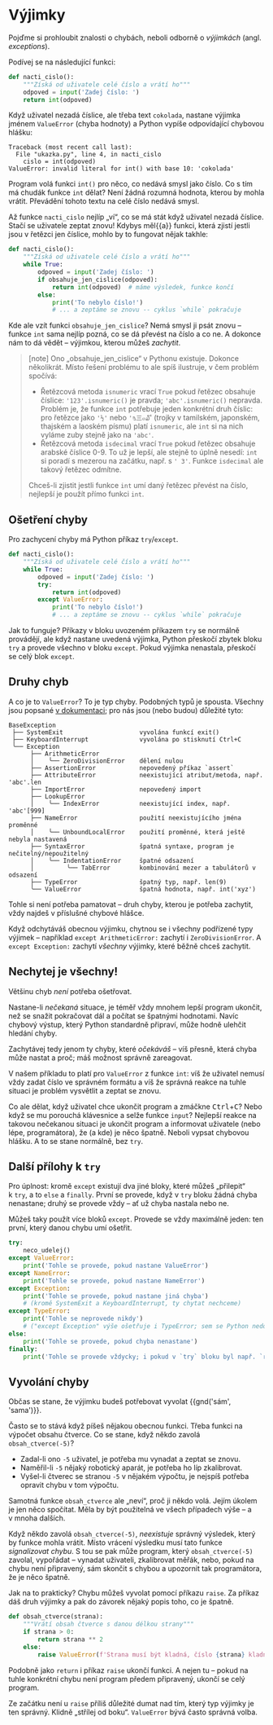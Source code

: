 # Výjimky

Pojďme si prohloubit znalosti o chybách, neboli odborně o *výjimkách*
(angl. *exceptions*).

Podívej se na následující funkci:

```python
def nacti_cislo():
    """Získá od uživatele celé číslo a vrátí ho"""
    odpoved = input('Zadej číslo: ')
    return int(odpoved)
```

Když uživatel nezadá číslice, ale třeba text `cokolada`,
nastane výjimka jménem `ValueError` (chyba hodnoty) a Python vypíše
odpovídající chybovou hlášku:

```pycon
Traceback (most recent call last):
  File "ukazka.py", line 4, in nacti_cislo
    cislo = int(odpoved)
ValueError: invalid literal for int() with base 10: 'cokolada'
```

Program volá funkci `int()` pro něco, co nedává smysl jako číslo.
Co s tím má chudák funkce `int` dělat?
Není žádná rozumná hodnota, kterou by mohla vrátit.
Převádění tohoto textu na celé číslo nedává smysl.

Až funkce `nacti_cislo` nejlíp „ví“, co se má stát když uživatel nezadá
číslice.
Stačí se uživatele zeptat znovu!
Kdybys měl{{a}} funkci, která zjistí jestli jsou v řetězci jen číslice,
mohlo by to fungovat nějak takhle:

```python
def nacti_cislo():
    """Získá od uživatele celé číslo a vrátí ho"""
    while True:
        odpoved = input('Zadej číslo: ')
        if obsahuje_jen_cislice(odpoved):
            return int(odpoved)  # máme výsledek, funkce končí
        else:
            print('To nebylo číslo!')
            # ... a zeptáme se znovu -- cyklus `while` pokračuje
```

Kde ale vzít funkci `obsahuje_jen_cislice`?
Nemá smysl ji psát znovu – funkce `int` sama nejlíp pozná, co se dá převést na
číslo a co ne.
A dokonce nám to dá vědět – výjimkou, kterou můžeš *zachytit*.

> [note]
> Ono „obsahuje_jen_cislice“ v Pythonu existuje. Dokonce několikrát.
> Místo řešení problému to ale spíš ilustruje, v čem problém spočívá:
> * Řetězcová metoda `isnumeric` vrací `True` pokud řetězec obsahuje číslice:
>   `'123'.isnumeric()` je pravda; `'abc'.isnumeric()` nepravda.
>   Problém je, že funkce `int` potřebuje jeden konkrétní druh číslic:
>   pro řetězce jako `'½'` nebo `'௩三๓໓`' (trojky v tamilském, japonském,
>   thajském a laoském písmu) platí `isnumeric`, ale `int` si na nich
>   vyláme zuby stejně jako na `'abc'`.
> * Řetězcová metoda `isdecimal` vrací `True` pokud řetězec obsahuje arabské
>   číslice 0-9. To už je lepší, ale stejně to úplně nesedí: `int` si poradí
>   s mezerou na začátku, např. s `' 3'`. Funkce `isdecimal` ale takový řetězec
>   odmítne.
>
> Chceš-li zjistit jestli funkce `int` umí daný řetězec převést na číslo,
> nejlepší je použít přímo funkci `int`.


## Ošetření chyby

Pro zachycení chyby má Python příkaz `try`/`except`.

```python
def nacti_cislo():
    """Získá od uživatele celé číslo a vrátí ho"""
    while True:
        odpoved = input('Zadej číslo: ')
        try:
            return int(odpoved)
        except ValueError:
            print('To nebylo číslo!')
            # ... a zeptáme se znovu -- cyklus `while` pokračuje
```

Jak to funguje?
Příkazy v bloku uvozeném příkazem `try` se normálně provádějí, ale když
nastane uvedená výjimka, Python přeskočí zbytek bloku `try` a provede všechno
v bloku `except`.
Pokud výjimka nenastala, přeskočí se celý blok `except`.


## Druhy chyb

A co je to `ValueError`? To je typ chyby.
Podobných typů je spousta.
Všechny jsou popsané [v dokumentaci](https://docs.python.org/3/library/exceptions.html#exception-hierarchy); pro nás jsou (nebo budou) důležité tyto:

```plain
BaseException
 ├── SystemExit                     vyvolána funkcí exit()
 ├── KeyboardInterrupt              vyvolána po stisknutí Ctrl+C
 ╰── Exception
      ├── ArithmeticError
      │    ╰── ZeroDivisionError    dělení nulou
      ├── AssertionError            nepovedený příkaz `assert`
      ├── AttributeError            neexistující atribut/metoda, např. 'abc'.len
      ├── ImportError               nepovedený import
      ├── LookupError
      │    ╰── IndexError           neexistující index, např. 'abc'[999]
      ├── NameError                 použití neexistujícího jména proměnné
      │    ╰── UnboundLocalError    použití proměnné, která ještě nebyla nastavená
      ├── SyntaxError               špatná syntaxe, program je nečitelný/nepoužitelný
      │    ╰── IndentationError     špatné odsazení
      │         ╰── TabError        kombinování mezer a tabulátorů v odsazení
      ├── TypeError                 špatný typ, např. len(9)
      ╰── ValueError                špatná hodnota, např. int('xyz')
```

Tohle si není potřeba pamatovat – druh chyby, kterou je potřeba zachytit,
vždy najdeš v příslušné chybové hlášce.

Když odchytáváš obecnou výjimku,
chytnou se i všechny podřízené typy výjimek –
například `except ArithmeticError:` zachytí i `ZeroDivisionError`.
A `except Exception:` zachytí *všechny* výjimky, které běžně chceš zachytit.


## Nechytej je všechny!

Většinu chyb *není* potřeba ošetřovat.

Nastane-li *nečekaná* situace, je téměř vždy
mnohem lepší program ukončit, než se snažit
pokračovat dál a počítat se špatnými hodnotami.
Navíc chybový výstup, který Python standardně
připraví, může hodně ulehčit hledání chyby.

Zachytávej tedy jenom ty chyby, které *očekáváš* – víš přesně, která chyba může
nastat a proč; máš možnost správně zareagovat.

V našem příkladu to platí pro `ValueError` z funkce `int`: víš že uživatel
nemusí vždy zadat číslo ve správném formátu a víš že správná
reakce na tuhle situaci je problém vysvětlit a zeptat se znovu.

Co ale dělat, když uživatel chce ukončit program a zmáčkne
<kbd>Ctrl</kbd>+<kbd>C</kbd>?
Nebo když se mu porouchá klávesnice a selže funkce `input`?
Nejlepší reakce na takovou nečekanou situaci je ukončit program a informovat
uživatele (nebo lépe, programátora), že (a kde) je něco špatně.
Neboli vypsat chybovou hlášku.
A to se stane normálně, bez `try`.


## Další přílohy k `try`

Pro úplnost: kromě `except` existují dva jiné bloky,
které můžeš „přilepit“ k `try`, a to `else` a `finally`.
První se provede, když v `try` bloku
žádná chyba nenastane; druhý se provede vždy – ať
už chyba nastala nebo ne.

Můžeš taky použít více bloků `except`. Provede se vždy maximálně jeden:
ten první, který danou chybu umí ošetřit.

```python
try:
    neco_udelej()
except ValueError:
    print('Tohle se provede, pokud nastane ValueError')
except NameError:
    print('Tohle se provede, pokud nastane NameError')
except Exception:
    print('Tohle se provede, pokud nastane jiná chyba')
    # (kromě SystemExit a KeyboardInterrupt, ty chytat nechceme)
except TypeError:
    print('Tohle se neprovede nikdy')
    # ("except Exception" výše ošetřuje i TypeError; sem se Python nedostane)
else:
    print('Tohle se provede, pokud chyba nenastane')
finally:
    print('Tohle se provede vždycky; i pokud v `try` bloku byl např. `return`')
```



## Vyvolání chyby

Občas se stane, že výjimku budeš potřebovat vyvolat {{gnd('sám', 'sama')}}.

Často se to stává když píšeš nějakou obecnou funkci.
Třeba funkci na výpočet obsahu čtverce.
Co se stane, když někdo zavolá `obsah_ctverce(-5)`?

* Zadal-li ono `-5` uživatel, je potřeba mu vynadat a zeptat se znovu.
* Naměřil-li `-5` nějaký robotický aparát, je potřeba ho líp zkalibrovat.
* Vyšel-li čtverec se stranou `-5` v nějakém výpočtu, je nejspíš potřeba opravit
  chybu v tom výpočtu.

Samotná funkce `obsah_ctverce` ale „neví“, proč ji někdo volá.
Jejím úkolem je jen něco spočítat.
Měla by být použitelná ve všech případech výše – a v mnoha dalších.

Když někdo zavolá `obsah_ctverce(-5)`, *neexistuje* správný výsledek, který by
funkce mohla vrátit.
Místo vrácení výsledku musí tato funkce *signalizovat chybu*.
S tou se pak může program, který `obsah_ctverce(-5)` zavolal,
vypořádat – vynadat uživateli, zkalibrovat měřák, nebo, pokud na chybu není
připravený, sám skončit s chybou a upozornit tak programátora, že je něco
špatně.

Jak na to prakticky?
Chybu můžeš vyvolat pomocí příkazu `raise`.
Za příkaz dáš druh výjimky a pak do závorek nějaký popis toho, co je špatně.

```python
def obsah_ctverce(strana):
    """Vrátí obsah čtverce s danou délkou strany"""
    if strana > 0:
        return strana ** 2
    else:
        raise ValueError(f'Strana musí být kladná, číslo {strana} kladné není!')
```

Podobně jako `return` i příkaz `raise` ukončí funkci.
A nejen tu – pokud na tuhle konkrétní chybu není program předem připravený,
ukončí se celý program.

Ze začátku není u `raise` příliš důležité dumat nad tím, který typ výjimky je
ten správný.
Klidně „střílej od boku“.
`ValueError` bývá často správná volba.
